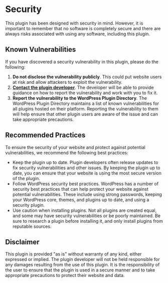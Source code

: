 # Security

This plugin has been designed with security in mind. However, it is important to remember that no software is completely secure and there are always risks associated with using any software, including this plugin.

## Known Vulnerabilities

If you have discovered a security vulnerability in this plugin, please do the following:

1. **Do not disclose the vulnerability publicly**. This could put website users at risk and allow attackers to exploit the vulnerability.
2. **[Contact the plugin developer](ryan.hungate@contractors.mailchimp.com)**. The developer will be able to provide guidance on how to report the vulnerability and work with you to fix it.
3. **Report the vulnerability to the WordPress Plugin Directory**. The WordPress Plugin Directory maintains a list of known vulnerabilities for all plugins hosted on their platform. Reporting the vulnerability to them will help ensure that other plugin users are aware of the issue and can take appropriate precautions.

## Recommended Practices

To ensure the security of your website and protect against potential vulnerabilities, we recommend the following best practices:

- Keep the plugin up to date. Plugin developers often release updates to fix security vulnerabilities and other issues. By keeping the plugin up to date, you can ensure that your website is using the most secure version of the plugin.
- Follow WordPress security best practices. WordPress has a number of security best practices that can help protect your website against potential vulnerabilities. These include using strong passwords, keeping your WordPress core, themes, and plugins up to date, and using a security plugin.
- Use caution when installing plugins. Not all plugins are created equal, and some may have security vulnerabilities or be poorly maintained. Be sure to research a plugin before installing it, and only install plugins from reputable sources.

## Disclaimer

This plugin is provided "as is" without warranty of any kind, either expressed or implied. The plugin developer will not be held responsible for any damages resulting from the use of this plugin. It is the responsibility of the user to ensure that the plugin is used in a secure manner and to take appropriate precautions to protect their website and data.
